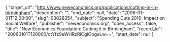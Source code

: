 {
  "target_url": "http://www.neweconomics.org/publications/cutting-in-in-birmingham", 
  "description": "", 
  "end_date": null, 
  "date": "2006-01-01T12:00:00", 
  "slug": 93028354, 
  "subject": "Spending Cuts 2010: Impact on Social Welfare", 
  "publisher": "neweconomics.org", 
  "open_access": false, 
  "title": "New Economics Foundation: Cutting it in Birmingham", 
  "record_id": "20060101T120000/otYfz9eWHRzRlCgiOpgeLw==", 
  "start_date": null
}

